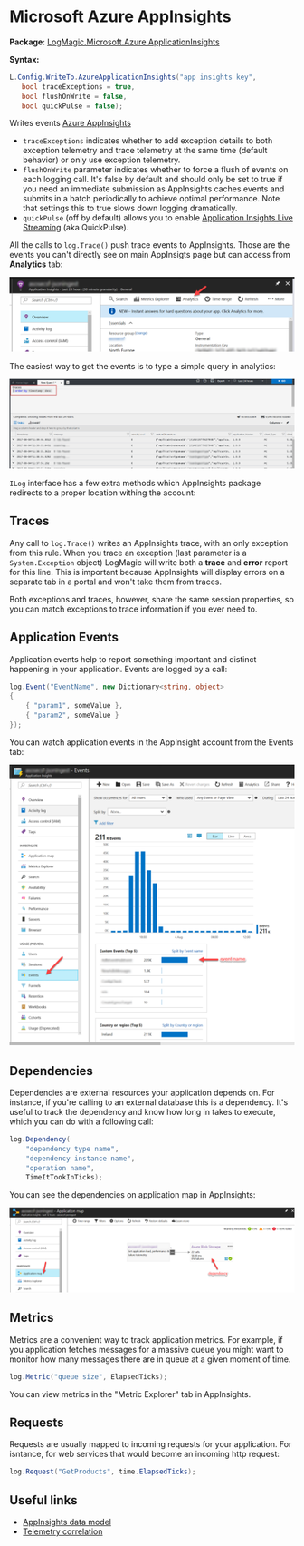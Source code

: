 # Microsoft Azure AppInsights

**Package**: [LogMagic.Microsoft.Azure.ApplicationInsights](https://www.nuget.org/packages/LogMagic.Microsoft.Azure.ApplicationInsights/)

**Syntax:**
```csharp
L.Config.WriteTo.AzureApplicationInsights("app insights key",
   bool traceExceptions = true,
   bool flushOnWrite = false,
   bool quickPulse = false);
```
Writes events [Azure AppInsights](https://azure.microsoft.com/en-us/services/application-insights/)

- `traceExceptions` indicates whether to add exception details to both exception telemetry and trace telemetry at the same time (default behavior) or only use exception telemetry.
- `flushOnWrite` parameter indicates whether to force a flush of events on each logging call. It's false by default and should only be set to true if you need an immediate submission as AppInsights caches events and submits in a batch periodically to achieve optimal performance. Note that settings this to true slows down logging dramatically.
- `quickPulse` (off by default) allows you to enable [Application Insights Live Streaming](https://docs.microsoft.com/en-us/azure/application-insights/app-insights-live-stream) (aka QuickPulse).

All the calls to `log.Trace()` push trace events to AppInsights. Those are the events you can't directly see on main AppInsigts page but can access from **Analytics** tab:

![Azure Appinsights Analytics Button](azure-appinsights-analytics-button.png)

The easiest way to get the events is to type a simple query in analytics:

![Azure Appinsights Analytics Query](azure-appinsights-analytics-query.png)

`ILog` interface has a few extra methods which AppInsights package redirects to a proper location withing the account:

## Traces

Any call to `log.Trace()` writes an AppInsights trace, with an only exception from this rule. When you trace an exception (last parameter is a `System.Exception` object) LogMagic will write both a **trace** and **error** report for this line. This is important because AppInsights will display errors on a separate tab in a portal and won't take them from traces.

Both exceptions and traces, however, share the same session properties, so you can match exceptions to trace information if you ever need to.

## Application Events

Application events help to report something important and distinct happening in your application. Events are logged by a call:

```csharp
log.Event("EventName", new Dictionary<string, object>
{
	{ "param1", someValue },
	{ "param2", someValue }
});
```

You can watch application events in the AppInsight account from the Events tab:

![Azure Appinsights Analytics Events](azure-appinsights-analytics-events.png)


## Dependencies

Dependencies are external resources your application depends on. For instance, if you're calling to an external database this is a dependency. It's useful to track the dependency and know how long in takes to execute, which you can do with a following call:

```csharp
log.Dependency(
	"dependency type name",
	"dependency instance name",
	"operation name",
	TimeItTookInTicks);
```

You can see the dependencies on application map in AppInsights:

![Azure Appinsights Analytics Dependency](azure-appinsights-analytics-dependency.png)

## Metrics

Metrics are a convenient way to track application metrics. For example, if you application fetches messages for a massive queue you might want to monitor how many messages there are in queue at a given moment of time.

```csharp
log.Metric("queue size", ElapsedTicks);
```

You can view metrics in the "Metric Explorer" tab in AppInsights.

## Requests

Requests are usually mapped to incoming requests for your application. For isntance, for web services that would become an incoming http request:

```csharp
log.Request("GetProducts", time.ElapsedTicks);
```

## Useful links

- [AppInsights data model](https://docs.microsoft.com/en-us/azure/application-insights/application-insights-data-model)
- [Telemetry correlation](https://docs.microsoft.com/en-us/azure/application-insights/application-insights-correlation)